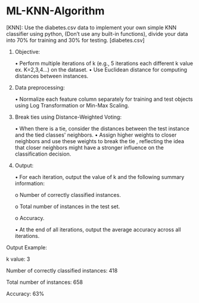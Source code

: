 # ML-KNN-Algorithm
[KNN]:
Use the diabetes.csv data to implement your own simple KNN classifier using python,
(Don’t use any built-in functions), divide your data into 70% for training and 30% for
testing. [diabetes.csv]
1. Objective:

   • Perform multiple iterations of k (e.g., 5 iterations each different k value ex.
K=2,3,4...) on the dataset.
   • Use Euclidean distance for computing distances between instances.

2. Data preprocessing:

   • Normalize each feature column separately for training and test objects using Log
Transformation or Min-Max Scaling.

3. Break ties using Distance-Weighted Voting:

   • When there is a tie, consider the distances between the test instance and the tied
classes' neighbors.
   • Assign higher weights to closer neighbors and use these weights to break the tie ,
reflecting the idea that closer neighbors might have a stronger influence on the classification
decision.

4. Output:

   • For each iteration, output the value of k and the following summary information:
   
      o Number of correctly classified instances.
   
      o Total number of instances in the test set.
   
      o Accuracy.
   
   • At the end of all iterations, output the average accuracy across all iterations.

Output Example:

   k value: 3
   
   Number of correctly classified instances: 418
   
   Total number of instances: 658
   
   Accuracy: 63%
